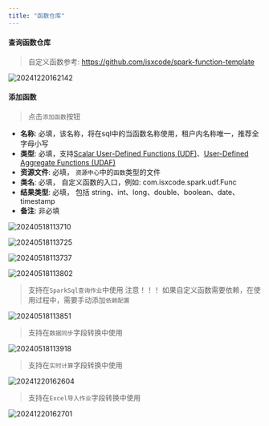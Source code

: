 ```yaml
---
title: "函数仓库"
---
```


#### 查询函数仓库

> 自定义函数参考: https://github.com/isxcode/spark-function-template

![20241220162142](https://img.isxcode.com/picgo/20241220162142.png)

#### 添加函数

> 点击`添加函数`按钮

- **名称**: 必填，该名称，将在sql中的当函数名称使用，租户内名称唯一，推荐全字母小写 
- **类型**: 必填，支持[Scalar User-Defined Functions (UDF)](https://spark.apache.org/docs/latest/sql-ref-functions-udf-scalar.html)、[User-Defined Aggregate Functions (UDAF)](https://spark.apache.org/docs/latest/sql-ref-functions-udf-aggregate.html) 
- **资源文件**: 必填， `资源中心`中的`函数`类型的文件
- **类名**: 必填， 自定义函数的入口，例如: com.isxcode.spark.udf.Func 
- **结果类型**: 必填， 包括 string、int、long、double、boolean、date、timestamp
- **备注**: 非必填

![20240518113710](https://img.isxcode.com/picgo/20240518113710.png)

![20240518113725](https://img.isxcode.com/picgo/20240518113725.png)

![20240518113737](https://img.isxcode.com/picgo/20240518113737.png)

![20240518113802](https://img.isxcode.com/picgo/20240518113802.png)

> 支持在`SparkSql查询作业`中使用
> 注意！！！ 如果自定义函数需要依赖，在使用过程中，需要手动添加`依赖配置`

![20240518113851](https://img.isxcode.com/picgo/20240518113851.png)

> 支持在`数据同步`字段转换中使用

![20240518113918](https://img.isxcode.com/picgo/20240518113918.png)

> 支持在`实时计算`字段转换中使用

![20241220162604](https://img.isxcode.com/picgo/20241220162604.png)

> 支持在`Excel导入作业`字段转换中使用

![20241220162701](https://img.isxcode.com/picgo/20241220162701.png)
